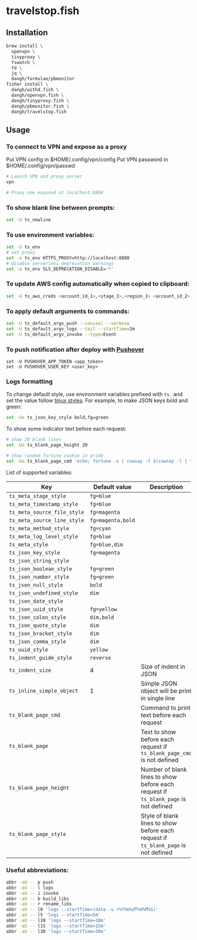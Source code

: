 # travelstop.fish

## Installation

```sh
brew install \
  openvpn \
  tinyproxy \
  fswatch \
  fd \
  jq \
  dangh/formulae/pbmonitor
fisher install \
  dangh/withd.fish \
  dangh/openvpn.fish \
  dangh/tinyproxy.fish \
  dangh/pbmonitor.fish \
  dangh/travelstop.fish
```

## Usage

### To connect to VPN and expose as a proxy

Put VPN config in $HOME/.config/vpn/config
Put VPN password in $HOME/.config/vpn/passwd

```sh
# Launch VPN and proxy server
vpn

# Proxy now exposed at localhost:8888
```

### To show blank line between prompts:

```sh
set -U ts_newline
```

### To use environment variables:

```sh
set -U ts_env
# set proxy
set -a ts_env HTTPS_PROXY=http://localhost:8888
# disable serverless deprecation warnings
set -a ts_env SLS_DEPRECATION_DISABLE='*'
```

### To update AWS config automatically when copied to clipboard:

```sh
set -U ts_aws_creds <account_id_1>,<stage_1>,<region_1> <account_id_2>,<stage_2>,<region_2>
```

### To apply default arguments to commands:

```sh
set -U ts_default_argv_push --conceal --verbose
set -U ts_default_argv_logs --tail --startTime=2m
set -U ts_default_argv_invoke --type=Event
```

### To push notification after deploy with [Pushover](https://pushover.net)

```
set -U PUSHOVER_APP_TOKEN <app_token>
set -U PUSHOVER_USER_KEY <user_key>
```

### Logs formatting

To change default style, use environment variables prefixed with `ts_` and set the value follow [tmux styles](http://man.openbsd.org/OpenBSD-current/man1/tmux.1#STYLES). For example, to make JSON keys bold and green:

```sh
set -Ux ts_json_key_style bold,fg=green
```

To show some indicator text before each request:

```sh
# show 20 blank lines
set -Ux ts_blank_page_height 20

# show random fortune cookie in pride
set -Ux ts_blank_page_cmd 'echo; fortune -s | cowsay -f $(cowsay -l | tail -n +2 | tr  " "  "\n" | sort -R | head -n 1) | lolcat; echo;'
```

List of supported variables:

| Key                         | Default value     | Description                                                                         |
| ---                         | ---               | ---                                                                                 |
| `ts_meta_stage_style`       | `fg=blue`         |                                                                                     |
| `ts_meta_timestamp_style`   | `fg=blue`         |                                                                                     |
| `ts_meta_source_file_style` | `fg=magenta`      |                                                                                     |
| `ts_meta_source_line_style` | `fg=magenta,bold` |                                                                                     |
| `ts_meta_method_style`      | `fg=cyan`         |                                                                                     |
| `ts_meta_log_level_style`   | `fg=blue`         |                                                                                     |
| `ts_meta_style`             | `fg=blue,dim`     |                                                                                     |
| `ts_json_key_style`         | `fg=magenta`      |                                                                                     |
| `ts_json_string_style`      |                   |                                                                                     |
| `ts_json_boolean_style`     | `fg=green`        |                                                                                     |
| `ts_json_number_style`      | `fg=green`        |                                                                                     |
| `ts_json_null_style`        | `bold`            |                                                                                     |
| `ts_json_undefined_style`   | `dim`             |                                                                                     |
| `ts_json_date_style`        |                   |                                                                                     |
| `ts_json_uuid_style`        | `fg=yellow`       |                                                                                     |
| `ts_json_colon_style`       | `dim,bold`        |                                                                                     |
| `ts_json_quote_style`       | `dim`             |                                                                                     |
| `ts_json_bracket_style`     | `dim`             |                                                                                     |
| `ts_json_comma_style`       | `dim`             |                                                                                     |
| `ts_uuid_style`             | `yellow`          |                                                                                     |
| `ts_indent_guide_style`     | `reverse`         |                                                                                     |
| `ts_indent_size`            | 4                 | Size of indent in JSON                                                              |
| `ts_inline_simple_object`   | 1                 | Simple JSON object will be print in single line                                     |
| `ts_blank_page_cmd`         |                   | Command to print text before each request                                           |
| `ts_blank_page`             |                   | Text to show before each request if `ts_blank_page_cmd` is not defined              |
| `ts_blank_page_height`      |                   | Number of blank lines to show before each request if `ts_blank_page` is not defined |
| `ts_blank_page_style`       |                   | Style of blank lines to show before each request if `ts_blank_page` is not defined  |

### Useful abbreviations:

```sh
abbr -aU -- p push
abbr -aU -- l logs
abbr -aU -- i invoke
abbr -aU -- b build_libs
abbr -aU -- r rename_libs
abbr -aU -- l0 'logs --startTime=(date -u +%Y%m%dT%H%M%S)'
abbr -aU -- l5 'logs --startTime=5m'
abbr -aU -- l10 'logs --startTime=10m'
abbr -aU -- l15 'logs --startTime=15m'
abbr -aU -- l30 'logs --startTime=30m'
```
